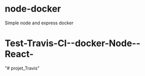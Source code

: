 # node-docker
Simple node and express docker 
# Test-Travis-CI--docker-Node--React-
"# projet_Travis" 
